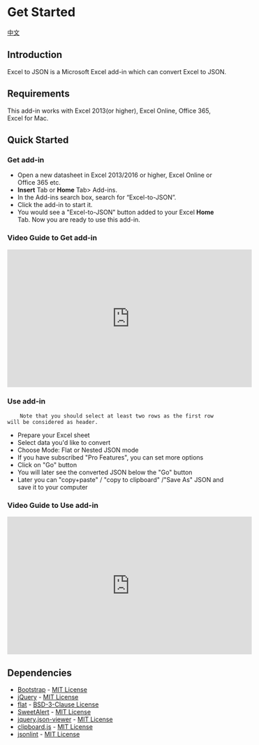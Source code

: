 # Get Started
 <a name="Introduction"></a> 
[中文](https://excel-to-json.wtsolutions.cn/zh-cn/latest/getstarted.html)

## Introduction

Excel to JSON is a Microsoft Excel add-in which can convert Excel to JSON.
 <a name="Requirements"></a> 
## Requirements
This add-in works with Excel 2013(or higher), Excel Online, Office 365, Excel for Mac.
 <a name="Quickstarted"></a> 
## Quick Started
 <a name="Getadd-in"></a> 
### Get add-in
* Open a new datasheet in Excel 2013/2016 or higher, Excel Online or Office 365 etc.	
* **Insert** Tab or **Home** Tab> Add-ins.
* In the Add-ins search box, search for “Excel-to-JSON”. 
* Click the add-in to start it.
* You would see a "Excel-to-JSON" button added to your Excel **Home** Tab. Now you are ready to use this add-in.

### Video Guide to Get add-in

<iframe width="560" height="315" src="https://www.youtube.com/embed/tN6lFjjhRfM?si=Yeypz-TplPjX1sWp" title="YouTube video player" frameborder="0" allow="accelerometer; autoplay; clipboard-write; encrypted-media; gyroscope; picture-in-picture; web-share" referrerpolicy="strict-origin-when-cross-origin" allowfullscreen></iframe>

<script async src="https://pagead2.googlesyndication.com/pagead/js/adsbygoogle.js?client=ca-pub-8772217510669640"
     crossorigin="anonymous"></script>
<ins class="adsbygoogle"
     style="display:block; text-align:center;"
     data-ad-layout="in-article"
     data-ad-format="fluid"
     data-ad-client="ca-pub-8772217510669640"
     data-ad-slot="2653271427"></ins>
<script>
     (adsbygoogle = window.adsbygoogle || []).push({});
</script>

 <a name="Useadd-in"></a> 
### Use add-in

		Note that you should select at least two rows as the first row will be considered as header.

* Prepare your Excel sheet
* Select data you'd like to convert
* Choose Mode: Flat or Nested JSON mode
* If you have subscribed "Pro Features", you can set more options
* Click on "Go" button
* You will later see the converted JSON below the "Go" button
* Later you can "copy+paste" / "copy to clipboard" /"Save As" JSON and save it to your computer

### Video Guide to Use add-in

<iframe width="560" height="315" src="https://www.youtube.com/embed/Hvj-O5aIzD0?si=yQdYvZkeKM6hMj6S" title="YouTube video player" frameborder="0" allow="accelerometer; autoplay; clipboard-write; encrypted-media; gyroscope; picture-in-picture; web-share" referrerpolicy="strict-origin-when-cross-origin" allowfullscreen></iframe>

## Dependencies
* [Bootstrap](https://github.com/twbs/bootstrap) - [MIT License](https://github.com/twbs/bootstrap/blob/main/LICENSE)
* [jQuery](https://github.com/jquery/jquery) - [MIT License](https://github.com/jquery/jquery/blob/main/LICENSE.txt)
* [flat](https://github.com/hughsk/flat) - [BSD-3-Clause License](https://github.com/hughsk/flat/blob/master/LICENSE)
* [SweetAlert](https://github.com/t4t5/sweetalert) - [MIT License](https://github.com/t4t5/sweetalert/blob/master/LICENSE.md)
* [jquery.json-viewer](https://github.com/abodelot/jquery.json-viewer) - [MIT License](https://github.com/abodelot/jquery.json-viewer/blob/master/LICENSE)
* [clipboard.js](https://github.com/zenorocha/clipboard.js) - [MIT License](https://github.com/zenorocha/clipboard.js/blob/master/LICENSE)
* [jsonlint](https://github.com/zaach/jsonlint) - [MIT License](https://github.com/zaach/jsonlint/blob/master/LICENSE)

